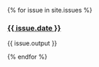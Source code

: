 {% for issue in site.issues %}
<h3><a href="{{ issue.url }}">{{ issue.date }}</a></h3>
<p>{{ issue.output }}</p>
{% endfor %}
